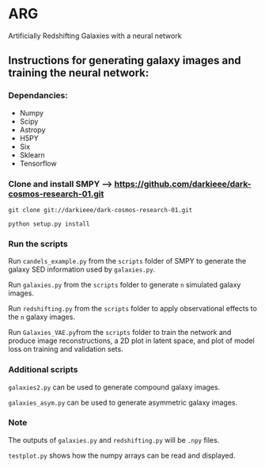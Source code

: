 # ARG
Artificially Redshifting Galaxies with a neural network

## Instructions for generating galaxy images and training the neural network:

### Dependancies:

- Numpy
- Scipy
- Astropy
- H5PY
- Six
- Sklearn
- Tensorflow

### Clone and install SMPY --> https://github.com/darkieee/dark-cosmos-research-01.git

`git clone git://darkieee/dark-cosmos-research-01.git`

`python setup.py install`

### Run the scripts

Run `candels_example.py` from the `scripts` folder of SMPY to generate the galaxy SED information used by `galaxies.py`.

Run `galaxies.py` from the `scripts` folder to generate `n` simulated galaxy images.

Run `redshifting.py` from the `scripts` folder to apply observational effects to the `n` galaxy images.

Run `Galaxies_VAE.py`from the `scripts` folder to train the network and produce image reconstructions, a 2D plot in latent space, and plot of model loss on training and validation sets.

### Additional scripts

`galaxies2.py` can be used to generate compound galaxy images.

`galaxies_asym.py` can be used to generate asymmetric galaxy images.

### Note

The outputs of `galaxies.py` and `redshifting.py` will be `.npy` files.

`testplot.py` shows how the numpy arrays can be read and displayed.
